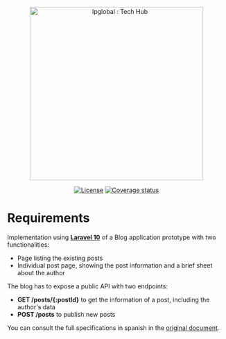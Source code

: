 <p align="center"><a href="https://www.ipglobal.es" target="_blank"><img src="https://www.ipglobal.es/wp-content/uploads/2017/12/logo-ipg-techhub.png" width="400" alt="Ipglobal : Tech Hub"></a></p>

<p align="center">
<a href="https://opensource.org/licenses/MIT"><img src="https://img.shields.io/badge/License-MIT-green.svg" alt="License"></a>
<a href="https://codecov.io/gh/olml89/IPGlobal-test"><img src="https://codecov.io/gh/olml89/IPGlobal-test/branch/master/graph/badge.svg?token=SL6ANXRH0A" alt="Coverage status"></a>
</p>

# Requirements

Implementation using **[Laravel 10](https://github.com/laravel/framework)** of a Blog application prototype with two functionalities:

- Page listing the existing posts
- Individual post page, showing the post information and a brief sheet about the author

The blog has to expose a public API with two endpoints:

- **GET /posts/{:postId}** to get the information of a post, including the author's data
- **POST /posts** to publish new posts

You can consult the full specifications in spanish in the [original document](https://github.com/olml89/IPGlobal-test/blob/master/docs/specifications.pdf).
